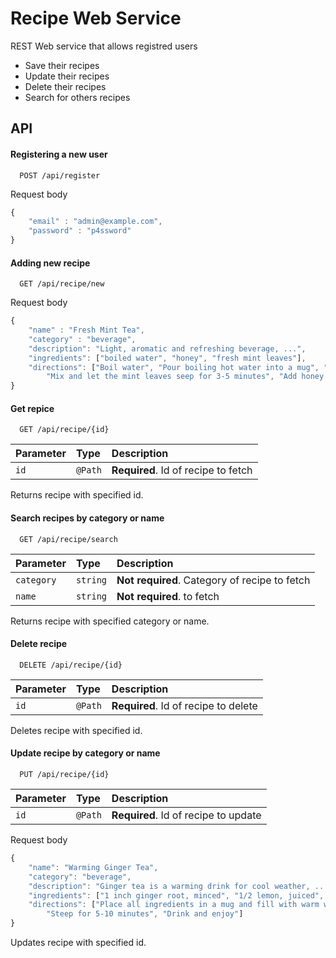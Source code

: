 
# Recipe Web Service

REST Web service that allows registred users

* Save their recipes
* Update their recipes
* Delete their recipes
* Search for others recipes
## API

#### Registering a new user

```
  POST /api/register
```
Request body
```js
{
    "email" : "admin@example.com",
    "password" : "p4ssword"
}
```

#### Adding new recipe

```
  GET /api/recipe/new
```
Request body
```js
{
    "name" : "Fresh Mint Tea",
    "category" : "beverage",
    "description": "Light, aromatic and refreshing beverage, ...",
    "ingredients": ["boiled water", "honey", "fresh mint leaves"],
    "directions": ["Boil water", "Pour boiling hot water into a mug", "Add fresh mint leaves", 
        "Mix and let the mint leaves seep for 3-5 minutes", "Add honey and mix again"]
}
```

#### Get repice

```
  GET /api/recipe/{id}
```

| Parameter | Type     | Description                         |
| :-------- | :------- | :--------------------------------   |
| `id`      | `@Path`  | **Required**. Id of recipe to fetch |

Returns recipe with specified id.

#### Search recipes by category or name

```
  GET /api/recipe/search
```
| Parameter | Type      | Description                                           |
| :-------- | :-------  | :--------------------------------                     |
| `category`| `string`  | **Not required**. Category of recipe to fetch         |
| `name`    | `string`  | **Not required**. to fetch                            |

Returns recipe with specified category or name.

#### Delete recipe

```
  DELETE /api/recipe/{id}
```
| Parameter | Type     | Description                         |
| :-------- | :------- | :--------------------------------   |
| `id`      | `@Path`  | **Required**. Id of recipe to delete |

Deletes recipe with specified id.

#### Update recipe by category or name

```
  PUT /api/recipe/{id}
```
| Parameter | Type     | Description                          |
| :-------- | :------- | :--------------------------------    |
| `id`      | `@Path`  | **Required**. Id of recipe to update |
Request body
```js
{
    "name": "Warming Ginger Tea",
    "category": "beverage",
    "description": "Ginger tea is a warming drink for cool weather, ...",
    "ingredients": ["1 inch ginger root, minced", "1/2 lemon, juiced", "1/2 teaspoon manuka honey"],
    "directions": ["Place all ingredients in a mug and fill with warm water (not too hot so you keep the beneficial honey compounds in tact)", 
        "Steep for 5-10 minutes", "Drink and enjoy"]
}
```

Updates recipe with specified id.

